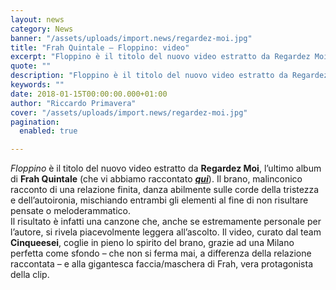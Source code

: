 ```yaml
---
layout: news
category: News
banner: "/assets/uploads/import.news/regardez-moi.jpg"
title: "Frah Quintale – Floppino: video"
excerpt: "Floppino è il titolo del nuovo video estratto da Regardez Moi, l’ultimo album di Frah Quintale (che vi abbiamo raccontato qui). Il brano, malinconico racconto di una relazione finita, danza abilmente sulle corde della tristezza e dell’autoironia, mischiando entrambi gli elementi al fine di non risultare pensate o meloderammatico. Il risultato è infatti una canzone [&hellip"
quote: ""
description: "Floppino è il titolo del nuovo video estratto da Regardez Moi, l’ultimo album di Frah Quintale (che vi abbiamo raccontato qui). Il brano, malinconico racconto di una relazione finita, danza abilmente sulle corde della tristezza e dell’autoironia, mischiando entrambi gli elementi al fine di non risultare pensate o meloderammatico. Il risultato è infatti una canzone [&hellip"
keywords: ""
date: 2018-01-15T00:00:00.000+01:00
author: "Riccardo Primavera"
cover: "/assets/uploads/import.news/regardez-moi.jpg"
pagination:
  enabled: true

---
```


_Floppino_ è il titolo del nuovo video estratto da **Regardez Moi**, l’ultimo album di **Frah Quintale** (che vi abbiamo raccontato [_**qui**_](https://hotmc.com/regardez-moi-frah-e-la-bellezza-di-essere-normali/)). Il brano, malinconico racconto di una relazione finita, danza abilmente sulle corde della tristezza e dell’autoironia, mischiando entrambi gli elementi al fine di non risultare pensate o meloderammatico.  
Il risultato è infatti una canzone che, anche se estremamente personale per l’autore, si rivela piacevolmente leggera all’ascolto. Il video, curato dal team **Cinqueesei**, coglie in pieno lo spirito del brano, grazie ad una Milano perfetta come sfondo – che non si ferma mai, a differenza della relazione raccontata – e alla gigantesca faccia/maschera di Frah, vera protagonista della clip.